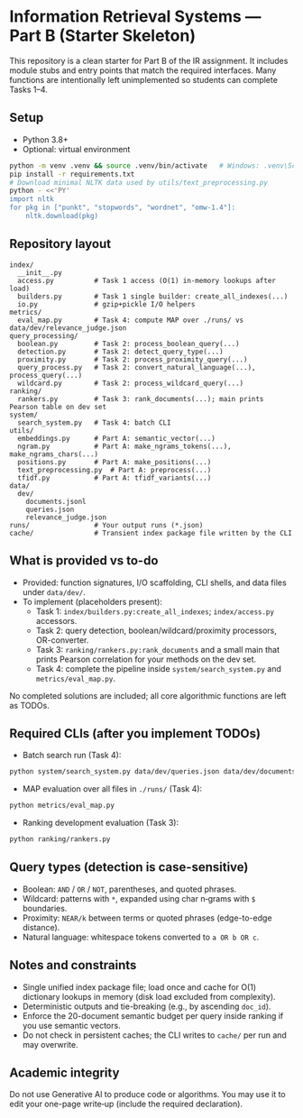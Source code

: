 # Information Retrieval Systems — Part B (Starter Skeleton)

This repository is a clean starter for Part B of the IR assignment. It includes module stubs and entry points that match the required interfaces. Many functions are intentionally left unimplemented so students can complete Tasks 1–4.

## Setup

- Python 3.8+
- Optional: virtual environment

```bash
python -m venv .venv && source .venv/bin/activate   # Windows: .venv\Scripts\activate
pip install -r requirements.txt
# Download minimal NLTK data used by utils/text_preprocessing.py
python - <<'PY'
import nltk
for pkg in ["punkt", "stopwords", "wordnet", "omw-1.4"]:
    nltk.download(pkg)
```

## Repository layout

```
index/
  __init__.py
  access.py          # Task 1 access (O(1) in-memory lookups after load)
  builders.py        # Task 1 single builder: create_all_indexes(...)
  io.py              # gzip+pickle I/O helpers
metrics/
  eval_map.py        # Task 4: compute MAP over ./runs/ vs data/dev/relevance_judge.json
query_processing/
  boolean.py         # Task 2: process_boolean_query(...)
  detection.py       # Task 2: detect_query_type(...)
  proximity.py       # Task 2: process_proximity_query(...)
  query_process.py   # Task 2: convert_natural_language(...), process_query(...)
  wildcard.py        # Task 2: process_wildcard_query(...)
ranking/
  rankers.py         # Task 3: rank_documents(...); main prints Pearson table on dev set
system/
  search_system.py   # Task 4: batch CLI
utils/
  embeddings.py      # Part A: semantic_vector(...)
  ngram.py           # Part A: make_ngrams_tokens(...), make_ngrams_chars(...)
  positions.py       # Part A: make_positions(...)
  text_preprocessing.py  # Part A: preprocess(...)
  tfidf.py           # Part A: tfidf_variants(...)
data/
  dev/
    documents.jsonl
    queries.json
    relevance_judge.json
runs/                # Your output runs (*.json)
cache/               # Transient index package file written by the CLI
```

## What is provided vs to-do

- Provided: function signatures, I/O scaffolding, CLI shells, and data files under `data/dev/`.
- To implement (placeholders present):
  - Task 1: `index/builders.py:create_all_indexes`; `index/access.py` accessors.
  - Task 2: query detection, boolean/wildcard/proximity processors, OR-converter.
  - Task 3: `ranking/rankers.py:rank_documents` and a small main that prints Pearson correlation for your methods on the dev set.
  - Task 4: complete the pipeline inside `system/search_system.py` and `metrics/eval_map.py`.

No completed solutions are included; all core algorithmic functions are left as TODOs.

## Required CLIs (after you implement TODOs)

- Batch search run (Task 4):
```bash
python system/search_system.py data/dev/queries.json data/dev/documents.jsonl runs/run_default.json
```

- MAP evaluation over all files in `./runs/` (Task 4):
```bash
python metrics/eval_map.py
```

- Ranking development evaluation (Task 3):
```bash
python ranking/rankers.py
```

## Query types (detection is case-sensitive)

- Boolean: `AND` / `OR` / `NOT`, parentheses, and quoted phrases.
- Wildcard: patterns with `*`, expanded using char n‑grams with `$` boundaries.
- Proximity: `NEAR/k` between terms or quoted phrases (edge-to-edge distance).
- Natural language: whitespace tokens converted to `a OR b OR c`.

## Notes and constraints

- Single unified index package file; load once and cache for O(1) dictionary lookups in memory (disk load excluded from complexity).
- Deterministic outputs and tie-breaking (e.g., by ascending `doc_id`).
- Enforce the 20-document semantic budget per query inside ranking if you use semantic vectors.
- Do not check in persistent caches; the CLI writes to `cache/` per run and may overwrite.

## Academic integrity

Do not use Generative AI to produce code or algorithms. You may use it to edit your one-page write‑up (include the required declaration).
